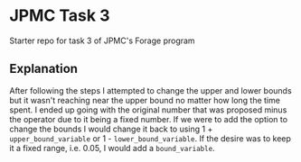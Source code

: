 # JPMC Task 3
Starter repo for task 3 of JPMC's Forage program

## Explanation
After following the steps I attempted to change the upper and lower bounds but it wasn't reaching near the upper bound no matter how long the time spent. I ended up going with the original number that was proposed minus the operator due to it being a fixed number. If we were to add the option to change the bounds I would change it back to using 1 + `upper_bound_variable` or 1 - `lower_bound_variable`. If the desire was to keep it a fixed range, i.e. 0.05, I would add a `bound_variable`.